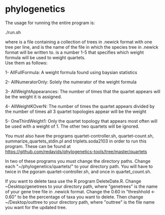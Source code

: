 # phylogenetics

The usage for running the entire program is:

./run.sh <genetreesfile> <outfile> <index>

where <genetreesfile> is a file containing a collection of trees in .newick format with one tree per line, and <outfile> is the name of the file in which the species tree in .newick format will be written to.  <index> is a number 1-5 that specifies which weight formula will be used to weight quartets.  
Use them as follows:

1- AllFullFormula: A weight formula found using baysian statistics

2- AllNumeratorOnly: Solely the numerator of the weight formula

3- AllWeightAppearances: The number of times that the quartet appears will be the weight it is assigned.

4- AllWeightKOverN: The number of times the quartet appears divided by the number of times all 3 quartet topologies appear will be the weight

5- OneThirdWeight1: Only the quartet topology that appears most often will be used with a weight of 1.  The other two quartets will be ignored.

You must also have the programs quartet-controller.sh, quartet-count.sh, summarize_quartets_stdin.pl and triplets.soda2103 in order to run this program.  These can be found at https://github.com/redavids/phylogenetics-tools/tree/master/quartets

In two of these programs you must change the directory paths.  Change each "~/phylogenetics/quartets/" to your directory path.  You will have to twice in the pgoram quartet-controller.sh, and once in quartet_count.sh.

If you want to delete taxa use the R program DeleteDate.R.  Change ~Desktop/genetrees to your directory path, where "genetrees" is the name of your gene tree file in .newick format.  Change the 0.60 in "threshhold <- 0.60" to be the percentage of taxa you want to delete.  Then change ~/Desktop/outtree to your directory path, where "outtree" is the file name you want for the updated tree.  
